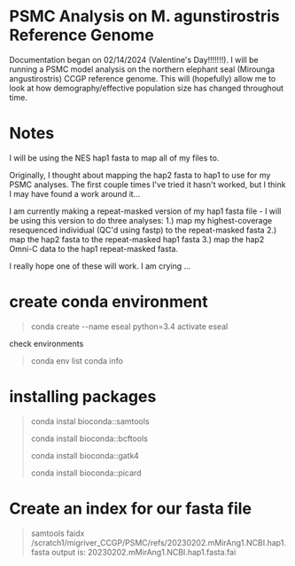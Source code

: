 # PSMC Analysis on M. agunstirostris Reference Genome
Documentation began on  02/14/2024 (Valentine's Day!!!!!!!). I will be running a PSMC model analysis on the northern elephant seal (Mirounga angustirostris) CCGP reference genome. This will (hopefully) allow me to look at how demography/effective population size has changed throughout time. 

# Notes
I will be using the NES hap1 fasta to map all of my files to. 

Originally, I thought about mapping the hap2 fasta to hap1 to use for my PSMC analyses. The first couple times I've tried it hasn't worked, but I think I may have found a work around it... 

I am currently making a repeat-masked version of my hap1 fasta file - I will be using this version to do three analyses: 1.) map my highest-coverage resequenced individual (QC'd using fastp) to the repeat-masked fasta 2.) map the hap2 fasta to the repeat-masked hap1 fasta 3.) map the hap2 Omni-C data to the hap1 repeat-masked fasta. 

I really hope one of these will work. I am crying ...

# create conda environment 
>conda create --name eseal python=3.4
>activate eseal

check environments 
>conda env list
>conda info

# installing packages 
> conda instal bioconda::samtools
> 
> conda install bioconda::bcftools
> 
> conda install bioconda::gatk4
> 
> conda install bioconda::picard

# Create an index for our fasta file 
> samtools faidx /scratch1/migriver_CCGP/PSMC/refs/20230202.mMirAng1.NCBI.hap1.fasta
output is: 20230202.mMirAng1.NCBI.hap1.fasta.fai



